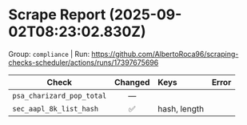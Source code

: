 # Scrape Report (2025-09-02T08:23:02.830Z)

Group: `compliance`  |  Run: https://github.com/AlbertoRoca96/scraping-checks-scheduler/actions/runs/17397675696

| Check | Changed | Keys | Error |
|---|:---:|:--|:--|
| `psa_charizard_pop_total` | — |  |  |
| `sec_aapl_8k_list_hash` | ✅ | hash, length |  |
